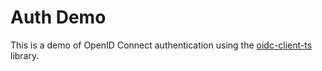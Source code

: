 # Auth Demo

This is a demo of OpenID Connect authentication using the [oidc-client-ts](https://www.npmjs.com/package/oidc-client-ts) library.
